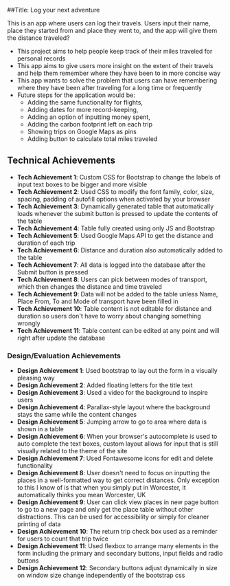 
##Title: Log your next adventure

This is an app where users can log their travels. Users input their name, place they started from and place they went to, and the app will give them the distance traveled?

- This project aims to help people keep track of their miles traveled for personal records
- This app aims to give users more insight on the extent of their travels and help them remember where they have been to in more concise way
- This app wants to solve the problem that users can have remembering where they have been after traveling for a long time or frequently
- Future steps for the application would be:
    - Adding the same functionality for flights,
    - Adding dates for more record-keeping, 
    - Adding an option of inputting money spent,
    - Adding the carbon footprint left on each trip
    - Showing trips on Google Maps as pins 
    - Adding button to calculate total miles traveled


## Technical Achievements
- **Tech Achievement 1**: Custom CSS for Bootstrap to change the labels of input text boxes to be bigger and more visible
- **Tech Achievement 2**: Used CSS to modify the font family, color, size, spacing, padding of autofill options when activated by your browser
- **Tech Achievement 3**: Dynamically generated table that automatically loads whenever the submit button is pressed to update the contents of the table
- **Tech Achievement 4**: Table fully created using only JS and Bootstrap
- **Tech Achievement 5**: Used Google Maps API to get the distance and duration of each trip
- **Tech Achievement 6**: Distance and duration also automatically added to the table
- **Tech Achievement 7**: All data is logged into the database after the Submit button is pressed
- **Tech Achievement 8**: Users can pick between modes of transport, which then changes the distance and time traveled
- **Tech Achievement 9**: Data will not be added to the table unless Name, Place From, To and Mode of transport have been filled in
- **Tech Achievement 10**: Table content is not editable for distance and duration so users don't have to worry about changing something wrongly
- **Tech Achievement 11**: Table content can be edited at any point and will right after update the database


### Design/Evaluation Achievements
- **Design Achievement 1**: Used bootstrap to lay out the form in a visually pleasing way
- **Design Achievement 2**: Added floating letters for the title text
- **Design Achievement 3**: Used a video for the background to inspire users
- **Design Achievement 4**: Parallax-style layout where the background stays the same while the content changes 
- **Design Achievement 5**: Jumping arrow to go to area where data is shown in a table 
- **Design Achievement 6**: When your browser's autocomplete is used to auto complete the text boxes, custom layout allows for input that is still visually related to the theme of the site
- **Design Achievement 7**: Used Fontawesome icons for edit and delete functionality
- **Design Achievement 8**: User doesn't need to focus on inputting the places in a well-formatted way to get correct distances. Only exception to this I know of is that when you simply put in Worcester, it automatically thinks you mean Worcester, UK
- **Design Achievement 9**: User can click view places in new page button to go to a new page and only get the place table without other distractions. This can be used for accessibility or simply for cleaner printing of data
- **Design Achievement 10**: The return trip check box used as a reminder for users to count that trip twice
- **Design Achievement 11**: Used flexbox to arrange many elements in the form including the primary and secondary buttons, input fields and radio buttons
- **Design Achievement 12**: Secondary buttons adjust dynamically in size on window size change independently of the bootstrap css